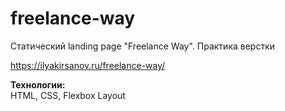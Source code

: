 # freelance-way
Статический landing page "Freelance Way". Практика верстки

https://ilyakirsanov.ru/freelance-way/

**Технологии:**  
HTML, CSS, Flexbox Layout

